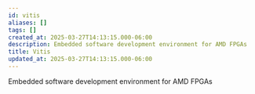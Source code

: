 ```yaml
---
id: vitis
aliases: []
tags: []
created_at: 2025-03-27T14:13:15.000-06:00
description: Embedded software development environment for AMD FPGAs
title: Vitis
updated_at: 2025-03-27T14:13:15.000-06:00
---
```


Embedded software development environment for AMD FPGAs
